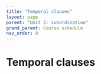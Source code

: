 ```yaml
---
title: "Temporal clauses"
layout: page
parent: "Unit 3: subordination"
grand_parent: Course schedule
nav_order: 8
---
```


# Temporal clauses
